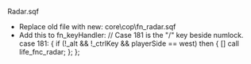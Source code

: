 Radar.sqf

 * Replace old file with new: core\cop\fn_radar.sqf
 * Add this to fn_keyHandler:
// Case 181 is the "/" key beside numlock.
case 181:
{
	if (!_alt && !_ctrlKey && playerSide == west) then
	{
		[] call life_fnc_radar;
	};
}; 
